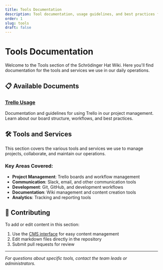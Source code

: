```yaml
---
title: Tools Documentation
description: Tool documentation, usage guidelines, and best practices for Schrödinger Hat
order: 1
slug: tools
draft: false
---
```


# Tools Documentation

Welcome to the Tools section of the Schrödinger Hat Wiki. Here you'll find documentation for the tools and services we use in our daily operations.

## 📋 Available Documents

### [Trello Usage](/Trello/)
Documentation and guidelines for using Trello in our project management. Learn about our board structure, workflows, and best practices.

## 🛠️ Tools and Services

This section covers the various tools and services we use to manage projects, collaborate, and maintain our operations.

### Key Areas Covered:
- **Project Management**: Trello boards and workflow management
- **Communication**: Slack, email, and other communication tools
- **Development**: Git, GitHub, and development workflows
- **Documentation**: Wiki management and content creation tools
- **Analytics**: Tracking and reporting tools

## 📝 Contributing

To add or edit content in this section:
1. Use the [CMS interface](/admin/) for easy content management
2. Edit markdown files directly in the repository
3. Submit pull requests for review

---

*For questions about specific tools, contact the team leads or administrators.* 